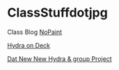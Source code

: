 # ClassStuffdotjpg
Class Blog
[NoPaint](NoPaint.md)

[Hydra on Deck](Hydradotwav.md)

[Dat New New Hydra & group Project](DatNewNewHydra.md)
